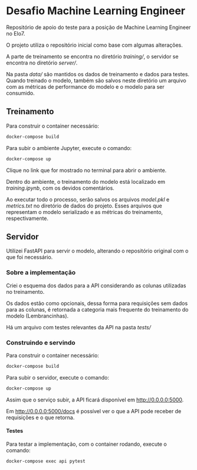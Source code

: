 # Desafio Machine Learning Engineer

Repositório de apoio do teste para a posição de Machine Learning Engineer no Elo7.

O projeto utiliza o repositório inicial como base com algumas alterações.

A parte de treinamento se encontra no diretório *training/*, o servidor se encontra no diretório *server/*.

Na pasta *data/* são mantidos os dados de treinamento e dados para testes. Quando treinado o modelo, também são salvos neste diretório um arquivo com as métricas de performance do modelo e o modelo para ser consumido.

## Treinamento

Para construir o container necessário:

```bash
docker-compose build
```

Para subir o ambiente Jupyter, execute o comando:

```bash
docker-compose up
```

Clique no link que for mostrado no terminal para abrir o ambiente. 

Dentro do ambiente, o treinamento do modelo está localizado em *training.ipynb*, com os devidos comentários.

Ao executar todo o processo, serão salvos os arquivos *model.pkl* e *metrics.txt* no diretório de dados do projeto. Esses arquivos que representam o modelo serializado e as métricas do treinamento, respectivamente.

## Servidor

Utilizei FastAPI para servir o modelo, alterando o repositório original com o que foi necessário.

### Sobre a implementação

Criei o esquema dos dados para a API considerando as colunas utilizadas no treinamento.

Os dados estão como opcionais, dessa forma para requisições sem dados para as colunas, é retornada a categoria mais frequente do treinamento do modelo (Lembrancinhas).

Há um arquivo com testes relevantes da API na pasta *tests/*

### Construindo e servindo
Para construir o container necessário:

```bash
docker-compose build
```

Para subir o servidor, execute o comando:

```bash
docker-compose up
```

Assim que o serviço subir, a API ficará disponível em http://0.0.0.0:5000.

Em http://0.0.0.0:5000/docs é possível ver o que a API pode receber de requisições e o que retorna.

#### Testes

Para testar a implementação, com o container rodando, execute o comando:

```bash
docker-compose exec api pytest
```
